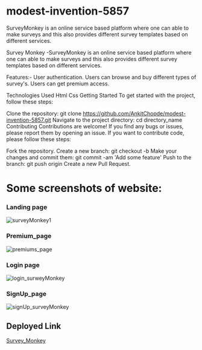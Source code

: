 # modest-invention-5857
SurveyMonkey is an online service based platform where one can able to make surveys and this also provides different survey templates based on different services.

<p id="description">Survey Monkey -SurveyMonkey is an online service based platform where one can able to make surveys and this also provides different survey templates based on different services.


Features:-
User authentication.
Users can browse and buy different types of survey's.
Users can get premium access.

Technologies Used
Html
Css
Getting Started
To get started with the project, follow these steps:

Clone the repository: git clone https://github.com/AnkitChopde/modest-invention-5857.git
Navigate to the project directory: cd directory_name
Contributing
Contributions are welcome! If you find any bugs or issues, please report them by opening an issue. If you want to contribute code, please follow these steps:

Fork the repository.
Create a new branch: git checkout -b <branch-name>
Make your changes and commit them: git commit -am 'Add some feature'
Push to the branch: git push origin <branch-name>
Create a new Pull Request.

# Some screenshots of website:

<h3>Landing page</h3>

![surveyMonkey1](https://github.com/AnkitChopde/modest-invention-5857/assets/112820279/7f8dd076-6da1-4d59-9d33-40aabff8af14)
  
<h3>Premium_page</h3>

![premiums_page](https://github.com/AnkitChopde/modest-invention-5857/assets/112820279/0a1d9113-713e-4fd5-b70b-7f56c9b8d821)

<h3>Login page</h3>

![login_surweyMonkey](https://github.com/AnkitChopde/modest-invention-5857/assets/112820279/da565a94-8f09-4425-be1d-ff8c542ba769)

<h3>SignUp_page</h3>

![signUp_surveyMonkey](https://github.com/AnkitChopde/modest-invention-5857/assets/112820279/6d024391-5aa6-4448-8799-c3e4a66ea303)
  
<h2>Deployed Link</h2>

[Survey_Monkey](https://646f15647be7e71227f2f56b--glowing-rolypoly-3a6351.netlify.app/)
